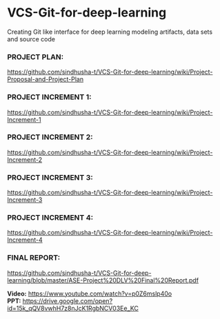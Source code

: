 # VCS-Git-for-deep-learning
Creating Git like interface for deep learning modeling artifacts, data sets and source code


### PROJECT PLAN:
https://github.com/sindhusha-t/VCS-Git-for-deep-learning/wiki/Project-Proposal-and-Project-Plan

### PROJECT INCREMENT 1:
https://github.com/sindhusha-t/VCS-Git-for-deep-learning/wiki/Project-Increment-1

### PROJECT INCREMENT 2:
https://github.com/sindhusha-t/VCS-Git-for-deep-learning/wiki/Project-Increment-2

### PROJECT INCREMENT 3:
https://github.com/sindhusha-t/VCS-Git-for-deep-learning/wiki/Project-Increment-3

### PROJECT INCREMENT 4:
https://github.com/sindhusha-t/VCS-Git-for-deep-learning/wiki/Project-Increment-4

### FINAL REPORT:
https://github.com/sindhusha-t/VCS-Git-for-deep-learning/blob/master/ASE-Project%20DLV%20Final%20Report.pdf

**Video:** https://www.youtube.com/watch?v=p0Z6mslp40o   
**PPT:** https://drive.google.com/open?id=15k_qQV8vwhH7z8nJcK1RgbNCV03Ee_KC

